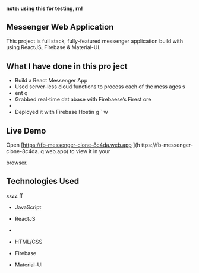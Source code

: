 #### **note: using this for testing, rn!**

## Messenger Web Application 

This project is full stack, fully-featured messenger application build with using ReactJS, Firebase & Material-UI.

                 
## What I have done in this pro ject            
              
                
- Build a React Messenger App                   
- Used server-less cloud functions to process each of the mess  ages s      
- ent           q           
- Grabbed real-time dat abase        with   Firebaese’s Firest  ore             
-         
- Deployed it with Firebase Hostin    g                                `      w
                                                      
## Live Demo                                                                                                                                                                                                
Open [https://fb-messenger-clone-8c4da.web.app  ](h ttps://fb-messenger-clone-8c4da. q
web.app) to view it in your       

browser.                                    
                                    
## Technologies Used              
xxzz      ff
- JavaScript                                              
- ReactJS                               
-               



- HTML/CSS
- Firebase
- Material-UI   



      

